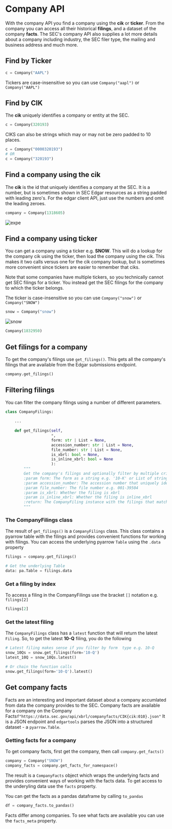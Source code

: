 # Company API

With the company API you find a company using the **cik** or **ticker**. 
From the company you can access all their historical **filings**,
and a dataset of the company **facts**.
The SEC's company API also supplies a lot more details about a company including industry, the SEC filer type,
the mailing and business address and much more.

## Find by Ticker

```python
c = Company("AAPL")
```
Tickers are case-insensitive so you can use `Company("aapl")` or `Company("AAPL")`


## Find by CIK
The **cik** uniquely identifies a company or entity at the SEC.

```python
c = Company(320193)
```
CIKS can also be strings which may or may not be zero padded to 10 places.
```python
c = Company("0000320193") 
# OR 
c = Company("320193")
```





## Find a company using the cik
The **cik** is the id that uniquely identifies a company at the SEC.
It is a number, but is sometimes shown in SEC Edgar resources as a string padded with leading zero's.
For the edgar client API, just use the numbers and omit the leading zeroes.

```python
company = Company(1318605)
```
![expe](https://raw.githubusercontent.com/dgunning/edgartools/main/docs/images/expe.png)



## Find a company using ticker

You can get a company using a ticker e.g. **SNOW**. This will do a lookup for the company cik using the ticker, then load the company using the cik.
This makes it two calls versus one for the cik company lookup, but is sometimes more convenient since tickers are easier to remember that ciks.

Note that some companies have multiple tickers, so you technically cannot get SEC filings for a ticker.
You instead get the SEC filings for the company to which the ticker belongs.

The ticker is case-insensitive so you can use `Company("snow")`
or `Company("SNOW")`
```python
snow = Company("snow")
```

![snow](https://raw.githubusercontent.com/dgunning/edgartools/main/docs/images/snow.png)



```python
Company(1832950)
```

## Get filings for a company
To get the company's filings use `get_filings()`. This gets all the company's filings that are available from the Edgar submissions endpoint.

```python
company.get_filings()
```
## Filtering filings
You can filter the company filings using a number of different parameters.

```python
class CompanyFilings:
    
    ...
    
    def get_filings(self,
                    *,
                    form: str | List = None,
                    accession_number: str | List = None,
                    file_number: str | List = None,
                    is_xbrl: bool = None,
                    is_inline_xbrl: bool = None
                    ):
        """
        Get the company's filings and optionally filter by multiple criteria
        :param form: The form as a string e.g. '10-K' or List of strings ['10-Q', '10-K']
        :param accession_number: The accession number that uniquely identifies an SEC filing e.g. 0001640147-22-000100
        :param file_number: The file number e.g. 001-39504
        :param is_xbrl: Whether the filing is xbrl
        :param is_inline_xbrl: Whether the filing is inline_xbrl
        :return: The CompanyFiling instance with the filings that match the filters
        """
```


### The CompanyFilings class
The result of `get_filings()` is a `CompanyFilings` class. This class contains a pyarrow table with the filings
and provides convenient functions for working with filings.
You can access the underlying pyarrow `Table` using the `.data` property

```python
filings = company.get_filings()

# Get the underlying Table
data: pa.Table = filings.data
```

### Get a filing by index
To access a filing in the CompanyFilings use the bracket `[]` notation e.g. `filings[2]`
```python
filings[2]
```

### Get the latest filing

The `CompanyFilings` class has a `latest` function that will return the latest `Filing`. 
So, to get the latest **10-Q** filing, you do the following
```python
# Latest filing makes sense if you filter by form  type e.g. 10-Q
snow_10Qs = snow.get_filings(form='10-Q')
latest_10Q = snow_10Qs.latest()

# Or chain the function calls
snow.get_filings(form='10-Q').latest()
```


## Get company facts

Facts are an interesting and important dataset about a company accumlated from data the company provides to the SEC.
Company facts are available for a company on the Company Facts`f"https://data.sec.gov/api/xbrl/companyfacts/CIK{cik:010}.json"`
It is a JSON endpoint and `edgartools` parses the JSON into a structured dataset - a `pyarrow.Table`.

### Getting facts for a company
To get company facts, first get the company, then call `company.get_facts()`

```python
company = Company("SNOW")
company_facts = company.get_facts_for_namespace()
```
The result is a `CompanyFacts` object which wraps the underlying facts and provides convenient ways of working
with the facts data. To get access to the underyling data use the `facts` property.

You can get the facts as a pandas dataframe by calling `to_pandas`

```python
df = company_facts.to_pandas()
```

Facts differ among companies. To see what facts are available you can use the `facts_meta` property.
